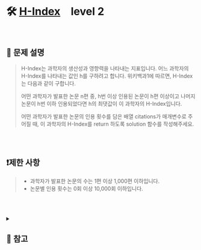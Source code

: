 <br>

# 🛠️ [H-Index](https://school.programmers.co.kr/learn/courses/30/lessons/42747?language=python3)　level 2

<br>

## 📖 문제 설명
>H-Index는 과학자의 생산성과 영향력을 나타내는 지표입니다. 어느 과학자의 H-Index를 나타내는 값인 h를 구하려고 합니다. 위키백과1에 따르면, H-Index는 다음과 같이 구합니다.
>
>어떤 과학자가 발표한 논문 n편 중, h번 이상 인용된 논문이 h편 이상이고 나머지 논문이 h번 이하 인용되었다면 h의 최댓값이 이 과학자의 H-Index입니다.
>
>어떤 과학자가 발표한 논문의 인용 횟수를 담은 배열 citations가 매개변수로 주어질 때, 이 과학자의 H-Index를 return 하도록 solution 함수를 작성해주세요.

<br><br>

## ❗제한 사항
> - 과학자가 발표한 논문의 수는 1편 이상 1,000편 이하입니다.
> - 논문별 인용 횟수는 0회 이상 10,000회 이하입니다.

<br><br>

<details>

  <summary> 
  
  ## 🎈 참고
  </summary>
  <br>

## 📄 로직
> 논문 `n`편 중, `h`번 이상 인용된 논문이 `h`편 이상이면 되기 때문에 논문 배열(`citations`)을 내림차순 정렬 하고 `citations[h] > h`를 만족하는 h의 최댓값을 찾으면 된다. `h = 0`부터 `h`를 1씩 증가시키며 위 조건이 맞지 않을 때까지 반복하여 값을 얻어낸다.
> 
> 단, 이때 `h`의 값이 `n`(논문의 수, 즉, 배열의 길이)을 넘기지 않도록 주의‼️
<br>

</details>

<br><br>
